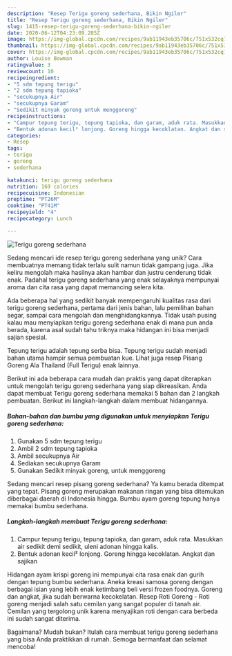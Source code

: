 ```yaml
---
description: "Resep Terigu goreng sederhana, Bikin Ngiler"
title: "Resep Terigu goreng sederhana, Bikin Ngiler"
slug: 1415-resep-terigu-goreng-sederhana-bikin-ngiler
date: 2020-06-12T04:23:09.285Z
image: https://img-global.cpcdn.com/recipes/9ab11943eb35706c/751x532cq70/terigu-goreng-sederhana-foto-resep-utama.jpg
thumbnail: https://img-global.cpcdn.com/recipes/9ab11943eb35706c/751x532cq70/terigu-goreng-sederhana-foto-resep-utama.jpg
cover: https://img-global.cpcdn.com/recipes/9ab11943eb35706c/751x532cq70/terigu-goreng-sederhana-foto-resep-utama.jpg
author: Louise Bowman
ratingvalue: 3
reviewcount: 10
recipeingredient:
- "5 sdm tepung terigu"
- "2 sdm tepung tapioka"
- "secukupnya Air"
- "secukupnya Garam"
- "Sedikit minyak goreng untuk menggoreng"
recipeinstructions:
- "Campur tepung terigu, tepung tapioka, dan garam, aduk rata. Masukkan air sedikit demi sedikit, uleni adonan hingga kalis."
- "Bentuk adonan kecil² lonjong. Goreng hingga kecoklatan. Angkat dan sajikan"
categories:
- Resep
tags:
- terigu
- goreng
- sederhana

katakunci: terigu goreng sederhana 
nutrition: 169 calories
recipecuisine: Indonesian
preptime: "PT26M"
cooktime: "PT41M"
recipeyield: "4"
recipecategory: Lunch

---
```



![Terigu goreng sederhana](https://img-global.cpcdn.com/recipes/9ab11943eb35706c/751x532cq70/terigu-goreng-sederhana-foto-resep-utama.jpg)

Sedang mencari ide resep terigu goreng sederhana yang unik? Cara membuatnya memang tidak terlalu sulit namun tidak gampang juga. Jika keliru mengolah maka hasilnya akan hambar dan justru cenderung tidak enak. Padahal terigu goreng sederhana yang enak selayaknya mempunyai aroma dan cita rasa yang dapat memancing selera kita.

Ada beberapa hal yang sedikit banyak mempengaruhi kualitas rasa dari terigu goreng sederhana, pertama dari jenis bahan, lalu pemilihan bahan segar, sampai cara mengolah dan menghidangkannya. Tidak usah pusing kalau mau menyiapkan terigu goreng sederhana enak di mana pun anda berada, karena asal sudah tahu triknya maka hidangan ini bisa menjadi sajian spesial.

Tepung terigu adalah tepung serba bisa. Tepung terigu sudah menjadi bahan utama hampir semua pembuatan kue. Lihat juga resep Pisang Goreng Ala Thailand (Full Terigu) enak lainnya.


Berikut ini ada beberapa cara mudah dan praktis yang dapat diterapkan untuk mengolah terigu goreng sederhana yang siap dikreasikan. Anda dapat membuat Terigu goreng sederhana memakai 5 bahan dan 2 langkah pembuatan. Berikut ini langkah-langkah dalam membuat hidangannya.

<!--inarticleads1-->

##### Bahan-bahan dan bumbu yang digunakan untuk menyiapkan Terigu goreng sederhana:

1. Gunakan 5 sdm tepung terigu
1. Ambil 2 sdm tepung tapioka
1. Ambil secukupnya Air
1. Sediakan secukupnya Garam
1. Gunakan Sedikit minyak goreng, untuk menggoreng


Sedang mencari resep pisang goreng sederhana? Ya kamu berada ditempat yang tepat. Pisang goreng merupakan makanan ringan yang bisa ditemukan diberbagai daerah di Indonesia hingga. Bumbu ayam goreng tepung hanya memakai bumbu sederhana. 

<!--inarticleads2-->

##### Langkah-langkah membuat Terigu goreng sederhana:

1. Campur tepung terigu, tepung tapioka, dan garam, aduk rata. Masukkan air sedikit demi sedikit, uleni adonan hingga kalis.
1. Bentuk adonan kecil² lonjong. Goreng hingga kecoklatan. Angkat dan sajikan


Hidangan ayam krispi goreng ini mempunyai cita rasa enak dan gurih dengan tepung bumbu sederhana. Aneka kreasi samosa goreng dengan berbagai isian yang lebih enak ketimbang beli versi frozen foodnya. Goreng dan angkat, jika sudah berwarna kecokelatan. Resep Roti Goreng - Roti goreng menjadi salah satu cemilan yang sangat populer di tanah air. Cemilan yang tergolong unik karena menyajikan roti dengan cara berbeda ini sudah sangat diterima. 

Bagaimana? Mudah bukan? Itulah cara membuat terigu goreng sederhana yang bisa Anda praktikkan di rumah. Semoga bermanfaat dan selamat mencoba!

